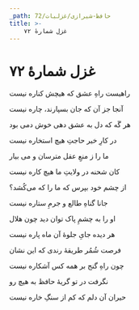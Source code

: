 ```yaml
---
_path: حافظ-شیرازی/غزلیات/72
title: >-
    غزل شمارهٔ ۷۲
---
```

# غزل شمارهٔ ۷۲

<div class="b" id="bn1"><div class="m1"><p>راهیست راهِ عشق که هیچش کناره نیست</p></div>
<div class="m2"><p>آنجا جز آن که جان بسپارند، چاره نیست</p></div></div>
<div class="b" id="bn2"><div class="m1"><p>هر گَه که دل به عشق دهی خوش دمی بود</p></div>
<div class="m2"><p>در کارِ خیر حاجتِ هیچ استخاره نیست</p></div></div>
<div class="b" id="bn3"><div class="m1"><p>ما را ز منعِ عقل مترسان و می بیار</p></div>
<div class="m2"><p>کان شحنه در ولایتِ ما هیچ کاره نیست</p></div></div>
<div class="b" id="bn4"><div class="m1"><p>از چشم خود بپرس که ما را که می‌کُشد؟</p></div>
<div class="m2"><p>جانا گناهِ طالع و جرمِ ستاره نیست</p></div></div>
<div class="b" id="bn5"><div class="m1"><p>او را به چشمِ پاک توان دید چون هلال</p></div>
<div class="m2"><p>هر دیده جایِ جلوهٔ آن ماه پاره نیست</p></div></div>
<div class="b" id="bn6"><div class="m1"><p>فرصت شُمُر طریقهٔ رندی که این نشان</p></div>
<div class="m2"><p>چون راهِ گنج بر همه کس آشکاره نیست</p></div></div>
<div class="b" id="bn7"><div class="m1"><p>نگرفت در تو گریهٔ حافظ به هیچ رو</p></div>
<div class="m2"><p>حیران آن دلم که کم از سنگِ خاره نیست</p></div></div>
